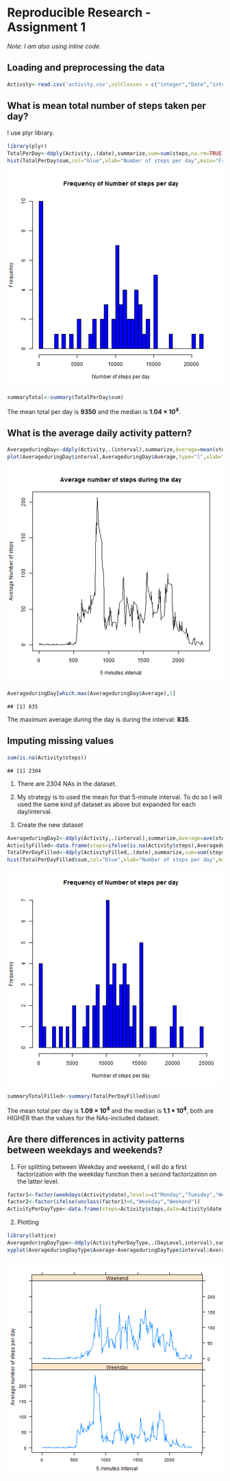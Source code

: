Reproducible Research - Assignment 1
========================================================

*Note: I am also using inline code.*

Loading and preprocessing the data
-------------------------------------------------------------------------


```r
Activity<-read.csv('activity.csv',colClasses = c("integer","Date","integer"))
```


What is mean total number of steps taken per day?
-------------------------------------------------------------------------

I use plyr library.


```r
library(plyr)
TotalPerDay<-ddply(Activity,.(date),summarize,sum=sum(steps,na.rm=TRUE))
hist(TotalPerDay$sum,col="blue",xlab="Number of steps per day",main="Frequency of Number of steps per day",breaks=50)
```

![plot of chunk StepPerDay](figure/StepPerDay.png) 

```r
summaryTotal<-summary(TotalPerDay$sum)
```

The mean total per day is **9350** and the median is **1.04 &times; 10<sup>4</sup>**.  

What is the average daily activity pattern?
-------------------------------------------------------------------------


```r
AverageduringDay<-ddply(Activity,.(interval),summarize,Average=mean(steps,na.rm=TRUE))
plot(AverageduringDay$interval,AverageduringDay$Average,type="l",xlab="5 minutes interval",ylab="Average Number of steps",main="Average number of steps during the day")
```

![plot of chunk StepDuringDay](figure/StepDuringDay.png) 

```r
AverageduringDay[which.max(AverageduringDay$Average),1]
```

```
## [1] 835
```

The maximum average during the day is during the interval: **835**.



Imputing missing values
-------------------------------------------------------------------------

```r
sum(is.na(Activity$steps))
```

```
## [1] 2304
```

1. There are 2304 NAs in the dataset.

2. My strategy is to used the mean for that 5-minute interval. To do so I will used the same kind pf dataset as above but expanded for each day/interval.

3. Create the new dataset

```r
AverageduringDay2<-ddply(Activity,.(interval),summarize,Average=ave(steps,FUN=function(x) mean(x,na.rm=TRUE)))
ActivityFilled<-data.frame(steps=ifelse(is.na(Activity$steps),AverageduringDay2$Average,Activity$steps),date=Activity$date,interval=Activity$interval)
TotalPerDayFilled<-ddply(ActivityFilled,.(date),summarize,sum=sum(steps,na.rm=TRUE))
hist(TotalPerDayFilled$sum,col="blue",xlab="Number of steps per day",main="Frequency of Number of steps per day",breaks=50)
```

![plot of chunk FilledNA](figure/FilledNA.png) 

```r
summaryTotalFilled<-summary(TotalPerDayFilled$sum)
```

The mean total per day is **1.09 &times; 10<sup>4</sup>** and the median is **1.1 &times; 10<sup>4</sup>**, both are HIGHER than the values for the NAs-included dataset.


Are there differences in activity patterns between weekdays and weekends?
-------------------------------------------------------------------------

1. For splitting between Weekday and weekend, I will do a first factorization with the weekday function then a second factorization on the latter level.


```r
factor1<-factor(weekdays(Activity$date),levels=c("Monday","Tuesday","Wednesday","Thursday","Friday","Saturday","Sunday"))
factor2<-factor(ifelse(unclass(factor1)<6,"Weekday","Weekend"))
ActivityPerDayType<-data.frame(steps=Activity$steps,date=Activity$date,interval=Activity$interval,DayLevel=factor2)
```

2. Plotting

```r
library(lattice)
AverageduringDayType<-ddply(ActivityPerDayType,.(DayLevel,interval),summarize,Average=mean(steps,na.rm=TRUE))
xyplot(AverageduringDayType$Average~AverageduringDayType$interval|AverageduringDayType$DayLevel,layout=c(1,2),type="l",ylab="Average number of steps per day",xlab="5 minutes interval")
```

![plot of chunk plotting](figure/plotting.png) 
